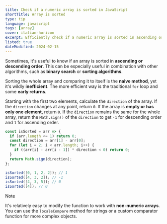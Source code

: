 ```yaml
---
title: Check if a numeric array is sorted in JavaScript
shortTitle: Array is sorted
type: tip
language: javascript
tags: [array]
cover: italian-horizon
excerpt: Efficiently check if a numeric array is sorted in ascending or descending order in JavaScript.
listed: true
dateModified: 2024-02-15
---
```


Sometimes, it's useful to know if an array is sorted in **ascending or descending order**. This can be especially useful in combination with other algorithms, such as **binary search** or **sorting algorithms**.

Sorting the whole array and comparing it to itself is the **naive method**, yet it's wildly **inefficient**. The more efficient way is the traditional `for` loop and some **early returns**.

Starting with the first two elements, calculate the `direction` of the array. If the `direction` changes at any point, return `0`. If the array is **empty or has only one element**, return `0`. If the `direction` remains the same for the whole array, return the `Math.sign()` of the `direction` to get `-1` for descending order and `1` for ascending order.

```js
const isSorted = arr => {
  if (arr.length <= 1) return 0;
  const direction = arr[1] - arr[0];
  for (let i = 2; i < arr.length; i++) {
    if ((arr[i] - arr[i - 1]) * direction < 0) return 0;
  }
  return Math.sign(direction);
};

isSorted([0, 1, 2, 2]); // 1
isSorted([4, 3, 2]); // -1
isSorted([4, 3, 5]); // 0
isSorted([4]); // 0
```

> [!NOTE]
>
> It's relatively easy to modify the function to work with **non-numeric arrays**. You can use the `localeCompare` method for strings or a custom comparator function for more complex objects.
